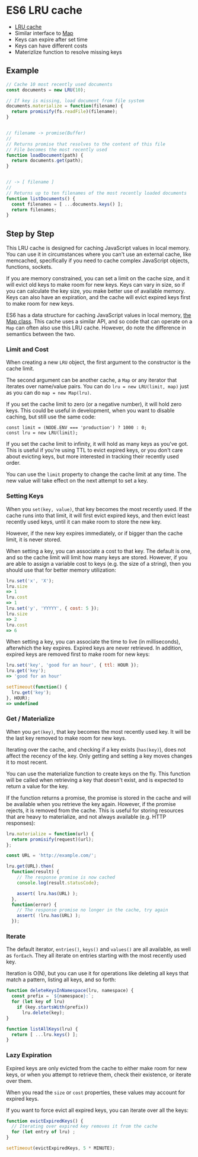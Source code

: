 # ES6 LRU cache

* [LRU cache](http://www.cs.uml.edu/~jlu1/doc/codes/lruCache.html)
* Similar interface to
  [Map](https://developer.mozilla.org/en-US/docs/Web/JavaScript/Reference/Global_Objects/Map)
* Keys can expire after set time
* Keys can have different costs
* Materizlize function to resolve missing keys


## Example

```js
// Cache 10 most recently used documents
const documents = new LRU(10);

// If key is missing, load document from file system
documents.materialize = function(filename) {
  return promisify(fs.readFile)(filename);
}


// filename -> promise(Buffer)
//
// Returns promise that resolves to the content of this file
// File becomes the most recently used
function loadDocument(path) {
  return documents.get(path);
}


// -> [ filename ]
//
// Returns up to ten filenames of the most recently loaded documents
function listDocuments() {
  const filenames = [ ...documents.keys() ];
  return filenames;
}
```


## Step by Step

This LRU cache is designed for caching JavaScript values in local memory.  You
can use it in circumstances where you can't use an external cache, like memcached,
specifically if you need to cache complex JavaScript objects, functions,
sockets.

If you are memory constrained, you can set a limit on the cache size, and it
will evict old keys to make room for new keys.  Keys can vary in size, so if you
can calculate the key size, you make better use of available memory.  Keys can
also have an expiration, and the cache will evict expired keys first to make
room for new keys.

ES6 has a data structure for caching JavaScript values in local memory, [the Map
class](https://developer.mozilla.org/en-US/docs/Web/JavaScript/Reference/Global_Objects/Map).
This cache uses a similar API, and so code that can operate on a `Map` can
often also use this LRU cache.  However, do note the difference in semantics
between the two.


### Limit and Cost

When creating a new `LRU` object, the first argument to the constructor is the
cache limit.

The second argument can be another cache, a `Map` or any iterator that iterates
over name/value pairs.  You can do `lru = new LRU(limit, map)` just as you can
do `map = new Map(lru)`.

If you set the cache limit to zero (or a negative number), it will hold zero
keys.  This could be useful in development, when you want to disable caching,
but still use the same code:

```
const limit = (NODE.ENV === 'production') ? 1000 : 0;
const lru = new LRU(limit);
```

If you set the cache limit to infinity, it will hold as many keys as you've got.
This is useful if you're using TTL to evict expired keys, or you don't care
about evicting keys, but more interested in tracking their recently used order.

You can use the `limit` property to change the cache limit at any time.  The new
value will take effect on the next attempt to set a key.


### Setting Keys

When you `set(key, value)`, that key becomes the most recently used.  If the
cache runs into that limit, it will first evict expired keys, and then evict
least recently used keys, until it can make room to store the new key.

However, if the new key expires immediately, or if bigger than the cache limit,
it is never stored.

When setting a key, you can associate a cost to that key.  The default is one,
and so the cache limit will limit how many keys are stored.  However, if you are
able to assign a variable cost to keys (e.g. the size of a string), then you
should use that for better memory utilization:

```js
lru.set('x', 'X');
lru.size
=> 1
lru.cost
=> 1
lru.set('y', 'YYYYY', { cost: 5 });
lru.size
=> 2
lru.cost
=> 6
```

When setting a key, you can associate the time to live (in milliseconds),
afterwhich the key expires.  Expired keys are never retrieved.  In addition,
expired keys are removed first to make room for new keys:

```js
lru.set('key', 'good for an hour', { ttl: HOUR });
lru.get('key');
=> 'good for an hour'

setTimeout(function() {
  lru.get('key');
}, HOUR);
=> undefined
```


### Get / Materialize

When you `get(key)`, that key becomes the most recently used key.  It will be
the last key removed to make room for new keys.

Iterating over the cache, and checking if a key exists (`has(key)`), does not
affect the recency of the key.  Only getting and setting a key moves changes it
to most recent.

You can use the materialize function to create keys on the fly.  This function
will be called when retrieving a key that doesn't exist, and is expected to
return a value for the key.

If the function returns a promise, the promise is stored in the cache and will
be available when you retrieve the key again.  However, if the promise rejects,
it is removed from the cache.  This is useful for storing resources that are
heavy to materialize, and not always available (e.g. HTTP responses):

```js
lru.materialize = function(url) {
  return promisify(request)(url);
};

const URL = 'http://example.com/';

lru.get(URL).then(
  function(result) {
    // The response promise is now cached
    console.log(result.statusCode);

    assert( lru.has(URL) );
  },
  function(error) {
    // The response promise no longer in the cache, try again
    assert( !lru.has(URL) );
  });

```


### Iterate

The default iterator, `entries()`, `keys()` and `values()` are all available, as
well as `forEach`.  They all iterate on entries starting with the most recently
used key.

Iteration is O(N), but you can use it for operations like deleting all keys that
match a pattern, listing all keys, and so forth:

```js
function deleteKeysInNamespace(lru, namespace) {
  const prefix = `${namespace}:`;
  for (let key of lru)
    if (key.startsWith(prefix))
      lru.delete(key);
}

function listAllKeys(lru) {
  return [ ...lru.keys() ];
}
```


### Lazy Expiration

Expired keys are only evicted from the cache to either make room for new keys,
or when you attempt to retrieve them, check their existence, or iterate over
them.

When you read the `size` or `cost` properties, these values may account for
expired keys.

If you want to force evict all expired keys, you can iterate over all the keys:

```js
function evictExpiredKeys() {
  // Iterating over expired key removes it from the cache
  for (let entry of lru) ;
}

setTimeout(evictExpiredKeys, 5 * MINUTE);
```

